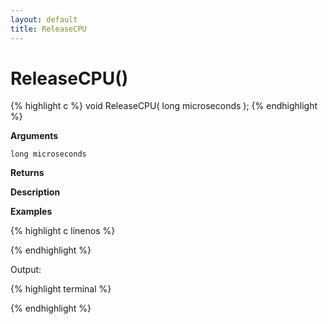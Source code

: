 ```yaml
---
layout: default
title: ReleaseCPU
---
```


# ReleaseCPU()

{% highlight c %}
void ReleaseCPU( long microseconds );
{% endhighlight %}

**Arguments**

`long microseconds`

**Returns**

**Description**

**Examples**

{% highlight c linenos %}

{% endhighlight %}

Output:

{% highlight terminal %}

{% endhighlight %}
